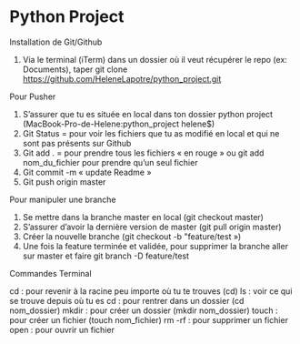 # Python Project

Installation de Git/Github

1. Via le terminal (iTerm) dans un dossier où il veut récupérer le repo (ex: Documents), taper git clone https://github.com/HeleneLapotre/python_project.git

Pour Pusher 

1. S’assurer que tu es située en local dans ton dossier python project (MacBook-Pro-de-Helene:python_project helene$) 
2. Git Status = pour voir les fichiers que tu as modifié en local et qui ne sont pas présents sur Github
3. Git add . = pour prendre tous les fichiers « en rouge » ou git add nom_du_fichier pour prendre qu’un seul fichier 
4. Git commit -m « update Readme »
5. Git push origin master

Pour manipuler une branche

1. Se mettre dans la branche master en local (git checkout master)
2. S’assurer d’avoir la dernière version de master (git pull origin master)
3. Créer la nouvelle branche (git checkout -b "feature/test ») 
4. Une fois la feature terminée et validée, pour supprimer la branche aller sur master et faire git branch -D feature/test 

Commandes Terminal 

cd : pour revenir à la racine peu importe où tu te trouves (cd) 
ls : voir ce qui se trouve depuis où tu es 
cd : pour rentrer dans un dossier (cd nom_dossier)
mkdir : pour créer un dossier (mkdir nom_dossier)
touch : pour créer un fichier (touch nom_fichier)
rm -rf : pour supprimer un fichier 
open : pour ouvrir un fichier
